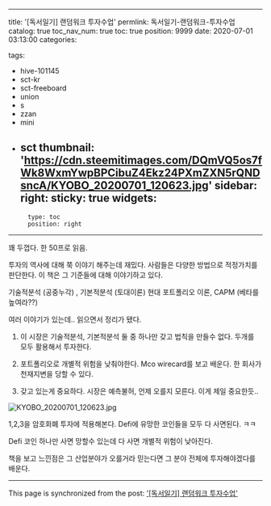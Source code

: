
---
title: '[독서일기] 랜덤워크 투자수업'
permlink: 독서일기-랜덤워크-투자수업
catalog: true
toc_nav_num: true
toc: true
position: 9999
date: 2020-07-01 03:13:00
categories:

tags:
- hive-101145
- sct-kr
- sct-freeboard
- union
- s
- zzan
- mini
- sct
thumbnail: 'https://cdn.steemitimages.com/DQmVQ5os7fWk8WxmYwpBPCibuZ4Ekz24PXmZXN5rQNDsncA/KYOBO_20200701_120623.jpg'
sidebar:
    right:
        sticky: true
widgets:
    -
        type: toc
        position: right
---


꽤 두껍다.
한 50프로 읽음.

투자의 역사에 대해 쭉 이야기 해주는데 재밌다.
사람들은 다양한 방법으로 적정가치를 판단한다.
이 책은 그 기준들에 대해 이야기하고 있다.

기술적분석 (공중누각) , 기본적분석 (토대이론)
현대 포트폴리오 이론, CAPM (베타를 높여라??)

여러 이야기가 있는데..
읽으면서 정리가 됐다.

1. 이 시장은 기술적분석, 기본적분석 둘 중 하나만 갖고 법칙을 만들수 없다. 두개를 모두 활용해서 투자한다. 

3. 포트폴리오로 개별적 위험을 낮춰야한다. Mco wirecard를 보고 배운다. 한 회사가 천재지변을 당할 수 있다. 

2. 갖고 있는게 중요하다. 시장은 예측불허, 언제 오를지 모른다. 이게 제일 중요한듯..

![KYOBO_20200701_120623.jpg](https://cdn.steemitimages.com/DQmVQ5os7fWk8WxmYwpBPCibuZ4Ekz24PXmZXN5rQNDsncA/KYOBO_20200701_120623.jpg)

1,2,3을 암호화폐 투자에 적용해본다.
Defi에 유망한 코인들을 모두 다 사면된다. ㅋㅋ

Defi 코인 하나만 사면 망할수 있는데
다 사면 개별적 위험이 낮아진다.

책을 보고 느낀점은 그 산업분야가 오를거라 믿는다면
그 분야 전체에 투자해야겠다를 배운다.

- - -

This page is synchronized from the post: ['[독서일기] 랜덤워크 투자수업'](https://steempeak.com/@jacobyu/kgxkd)
